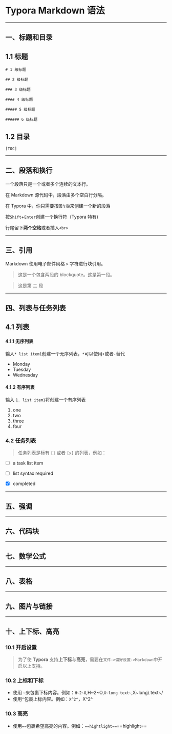 # Typora Markdown 语法

----

## 一、标题和目录

## 1.1 标题

`# 1 级标题`

`## 2 级标题`

`### 3 级标题`

`#### 4 级标题`

`##### 5 级标题`

`###### 6 级标题`

## 1.2 目录

`[TOC]`

---

## 二、段落和换行

一个段落只是一个或者多个连续的文本行。

在 Markdown 源代码中，段落由多个空白行分隔。

在 Typora 中，你只需要按`回车键`来创建一个新的段落

按`Shift`+`Enter`创建一个换行符（Typora 特有)

行尾留下**两个空格**或者插入`<br>`

---

## 三、引用

Markdown 使用电子邮件风格 `>` 字符进行块引用。

> 这是一个包含两段的 blockquote。这是第一段。

> 这是第 二 段



---

## 四、列表与任务列表

## 4.1 列表

#### 4.1.1 无序列表

输入`* list item1`创建一个无序列表，`*`可以使用`+`或者`-`替代

* Monday
* Tuesday
* Wednesday

#### 4.1.2 有序列表

输入 `1. list item1`将创建一个有序列表

1. one
2. two
3. three
4. four

### 4.2 任务列表

> 任务列表是标有 `[]` 或者 `[x]` 的列表，例如：

- [ ] a task list item
- [ ] list syntax required

- [x] completed

---

## 五、强调



---

## 六、代码块



---

## 七、数学公式



---

## 八、表格



---

## 九、图片与链接



---

## 十、上下标、高亮

### 10.1 开启设置

> 为了使 **Typora** 支持**上下标**与**高亮**，需要在`文件->偏好设置->Markdown`中开启以上支持。

### 10.2 上标和下标

- 使用 `~`来包裹下标内容。例如：`H~2~O`,H~2~O,`X~long text~`,X~long\ text~/
- 使用`^`包裹上标内容。例如：`X^2^`，X^2^

### 10.3 高亮

- 使用`==`包裹希望高亮的内容。例如：`==hightlight==`==highlight==



